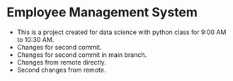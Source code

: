 # Employee Management System

- This is a project created for data science with python class for 9:00 AM to 10:30 AM.
- Changes for second commit.
- Changes for second commit in main branch.
- Changes from remote directly.
- Second changes from remote.

